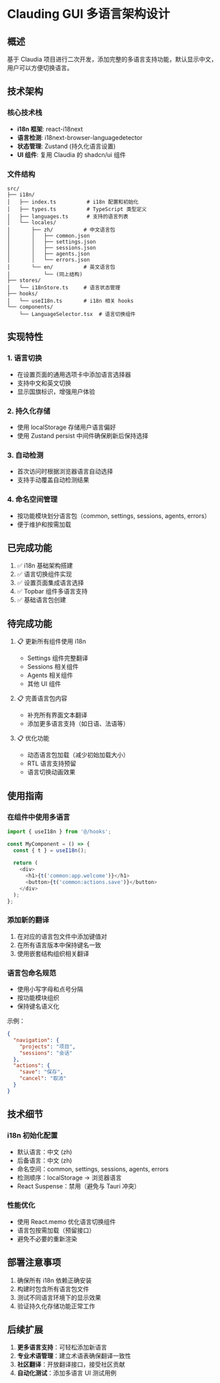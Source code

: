 # Clauding GUI 多语言架构设计

## 概述

基于 Claudia 项目进行二次开发，添加完整的多语言支持功能，默认显示中文，用户可以方便切换语言。

## 技术架构

### 核心技术栈
- **i18n 框架**: react-i18next
- **语言检测**: i18next-browser-languagedetector
- **状态管理**: Zustand (持久化语言设置)
- **UI 组件**: 复用 Claudia 的 shadcn/ui 组件

### 文件结构
```
src/
├── i18n/
│   ├── index.ts          # i18n 配置和初始化
│   ├── types.ts          # TypeScript 类型定义
│   ├── languages.ts      # 支持的语言列表
│   └── locales/
│       ├── zh/          # 中文语言包
│       │   ├── common.json
│       │   ├── settings.json
│       │   ├── sessions.json
│       │   ├── agents.json
│       │   └── errors.json
│       └── en/          # 英文语言包
│           └── (同上结构)
├── stores/
│   └── i18nStore.ts     # 语言状态管理
├── hooks/
│   └── useI18n.ts       # i18n 相关 hooks
└── components/
    └── LanguageSelector.tsx  # 语言切换组件
```

## 实现特性

### 1. 语言切换
- 在设置页面的通用选项卡中添加语言选择器
- 支持中文和英文切换
- 显示国旗标识，增强用户体验

### 2. 持久化存储
- 使用 localStorage 存储用户语言偏好
- 使用 Zustand persist 中间件确保刷新后保持选择

### 3. 自动检测
- 首次访问时根据浏览器语言自动选择
- 支持手动覆盖自动检测结果

### 4. 命名空间管理
- 按功能模块划分语言包（common, settings, sessions, agents, errors）
- 便于维护和按需加载

## 已完成功能

1. ✅ i18n 基础架构搭建
2. ✅ 语言切换组件实现
3. ✅ 设置页面集成语言选择
4. ✅ Topbar 组件多语言支持
5. ✅ 基础语言包创建

## 待完成功能

1. 📋 更新所有组件使用 i18n
   - Settings 组件完整翻译
   - Sessions 相关组件
   - Agents 相关组件
   - 其他 UI 组件

2. 📋 完善语言包内容
   - 补充所有界面文本翻译
   - 添加更多语言支持（如日语、法语等）

3. 📋 优化功能
   - 动态语言包加载（减少初始加载大小）
   - RTL 语言支持预留
   - 语言切换动画效果

## 使用指南

### 在组件中使用多语言

```typescript
import { useI18n } from '@/hooks';

const MyComponent = () => {
  const { t } = useI18n();
  
  return (
    <div>
      <h1>{t('common:app.welcome')}</h1>
      <button>{t('common:actions.save')}</button>
    </div>
  );
};
```

### 添加新的翻译

1. 在对应的语言包文件中添加键值对
2. 在所有语言版本中保持键名一致
3. 使用嵌套结构组织相关翻译

### 语言包命名规范

- 使用小写字母和点号分隔
- 按功能模块组织
- 保持键名语义化

示例：
```json
{
  "navigation": {
    "projects": "项目",
    "sessions": "会话"
  },
  "actions": {
    "save": "保存",
    "cancel": "取消"
  }
}
```

## 技术细节

### i18n 初始化配置

- 默认语言：中文 (zh)
- 后备语言：中文 (zh)
- 命名空间：common, settings, sessions, agents, errors
- 检测顺序：localStorage → 浏览器语言
- React Suspense：禁用（避免与 Tauri 冲突）

### 性能优化

- 使用 React.memo 优化语言切换组件
- 语言包按需加载（预留接口）
- 避免不必要的重新渲染

## 部署注意事项

1. 确保所有 i18n 依赖正确安装
2. 构建时包含所有语言包文件
3. 测试不同语言环境下的显示效果
4. 验证持久化存储功能正常工作

## 后续扩展

1. **更多语言支持**：可轻松添加新语言
2. **专业术语管理**：建立术语表确保翻译一致性
3. **社区翻译**：开放翻译接口，接受社区贡献
4. **自动化测试**：添加多语言 UI 测试用例
